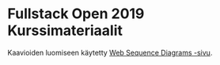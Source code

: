 # Fullstack Open 2019 Kurssimateriaalit

Kaavioiden luomiseen käytetty [Web Sequence Diagrams -sivu](https://www.websequencediagrams.com/).